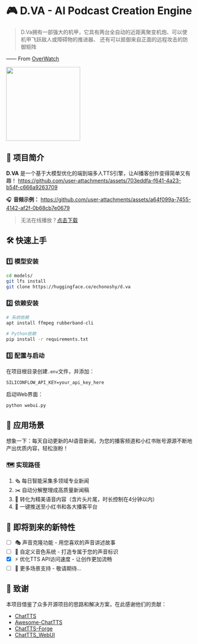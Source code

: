 # 🎮 D.VA - AI Podcast Creation Engine

> D.Va拥有一部强大的机甲，它具有两台全自动的近距离聚变机炮、可以使机甲飞跃敌人或障碍物的推进器、 还有可以抵御来自正面的远程攻击的防御矩阵

—— From [OverWatch](http://ow.blizzard.cn/heroes/dva)

<img src="https://zos.alipayobjects.com/rmsportal/psagSCVHOKQVqqNjjMdf.jpg" width="200" height="200" />

## 🚀 项目简介

**D.VA** 是一个基于大模型优化的端到端多人TTS引擎，让AI播客创作变得简单又有趣！
https://github.com/user-attachments/assets/703eddfa-f641-4a23-b54f-c666a9263709


🎧 **音频示例：** 
https://github.com/user-attachments/assets/a64f099a-7455-4142-af2f-0b68cb7e0679
> 无法在线播放？[点击下载](assets/ai_podcast_v1.MP3)

## 🛠️ 快速上手

### 1️⃣ 模型安装
```bash
cd models/
git lfs install
git clone https://huggingface.co/echonoshy/d.va
```

### 2️⃣ 依赖安装
```bash
# 系统依赖
apt install ffmpeg rubberband-cli

# Python依赖
pip install -r requirements.txt
```

### 3️⃣ 配置与启动
在项目根目录创建`.env`文件，并添加：
```
SILICONFLOW_API_KEY=your_api_key_here
```

启动Web界面：
```bash
python webui.py
```

## 🎯 应用场景

想象一下：每天自动更新的AI语音新闻，为您的播客频道和小红书账号源源不断地产出优质内容，轻松涨粉！

### 🗺️ 实现路径
1. 🗞️ 每日智能采集多领域专业新闻
2. ✂️ 自动分解整理成高质量新闻稿
3. 🎤 转化为精美语音内容（含片头片尾，时长控制在4分钟以内）
4. 📱 一键推送至小红书和各大播客平台

## 🌟 即将到来的新特性

- [ ] 🎭 声音克隆功能 - 用您喜欢的声音讲述故事
- [ ] 🎨 自定义音色系统 - 打造专属于您的声音标识
- [x] ⚡ 优化TTS API访问速度 - 让创作更加流畅
- [ ] 🔮 更多场景支持 - 敬请期待...

## 💖 致谢

本项目借鉴了众多开源项目的思路和解决方案，在此感谢他们的贡献：

- [ChatTTS](https://github.com/2noise/ChatTTS)
- [Awesome-ChatTTS](https://github.com/panyanyany/Awesome-ChatTTS)
- [ChatTTS-Forge](https://github.com/lenML/ChatTTS-Forge)
- [ChatTTS_WebUI](https://github.com/craii/ChatTTS_WebUI)